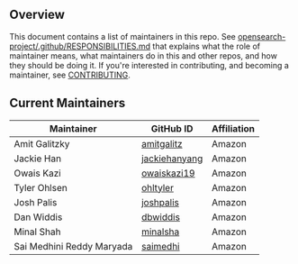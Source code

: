## Overview

This document contains a list of maintainers in this repo. See [opensearch-project/.github/RESPONSIBILITIES.md](https://github.com/opensearch-project/.github/blob/main/RESPONSIBILITIES.md#maintainer-responsibilities) that explains what the role of maintainer means, what maintainers do in this and other repos, and how they should be doing it. If you're interested in contributing, and becoming a maintainer, see [CONTRIBUTING](CONTRIBUTING.md).

## Current Maintainers

| Maintainer                | GitHub ID                                         | Affiliation |
| ------------------------- | ------------------------------------------------- | ----------- |
| Amit Galitzky             | [amitgalitz](https://github.com/amitgalitz)       | Amazon      |
| Jackie Han                | [jackiehanyang](https://github.com/jackiehanyang) | Amazon      |
| Owais Kazi                | [owaiskazi19](https://github.com/owaiskazi19)     | Amazon      |
| Tyler Ohlsen              | [ohltyler](https://github.com/ohltyler)           | Amazon      |
| Josh Palis                | [joshpalis](https://github.com/joshpalis)         | Amazon      |
| Dan Widdis                | [dbwiddis](https://github.com/dbwiddis)           | Amazon      |
| Minal Shah                | [minalsha](https://github.com/minalsha)           | Amazon      |
| Sai Medhini Reddy Maryada | [saimedhi](https://github.com/saimedhi)           | Amazon      |
